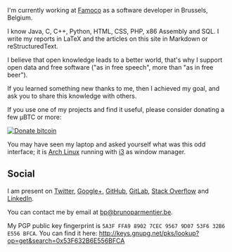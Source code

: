 <!--
.. title: About
.. slug: about
.. date: 05/22/2014 12:57:48 AM UTC+02:00
.. tags:
.. link:
.. description:
.. type: text
-->

I'm currently working at [Famoco](https://www.famoco.com) as a software developer in Brussels, Belgium.

I know Java, C, C++, Python, HTML, CSS, PHP, x86 Assembly and SQL.
I write my reports in LaTeX and the articles on this site in Markdown or reStructuredText.

I believe that open knowledge leads to a better world, that's why I support open data
and free software ("as in free speech", more than "as in free beer").

If you learned something new thanks to me, then I achieved my goal, and ask you
to share this knowledge with others.

If you use one of my projects and find it useful, please consider donating a few
µBTC or more:

[![Donate bitcoin](bitcoin_donate_logo.svg "Donate
Bitcoin")](bitcoin:168utA5DWMVXLFVfQDahG5abEWUSk9Wcfm "Donate Bitcoin")

You may have seen my laptop and asked yourself what was this odd interface; it
is [Arch Linux](https://www.archlinux.org "Arch Linux") running with
[i3](https://i3wm.org/ "i3 window manager") as window manager.

## Social

I am present on [Twitter](https://twitter.com/mau5kito "@mau5kito"),
[Google+](https://plus.google.com/u/0/100140189944540510085),
[GitHub](https://github.com/bparmentier "bparmentier"),
[GitLab](https://gitlab.com/u/bparmentier "bparmentier"),
[Stack Overflow](https://stackoverflow.com/users/3997816/bruno-parmentier "User Bruno Parmentier") and
[LinkedIn](https://www.linkedin.com/in/bruno-parmentier "Bruno Parmentier").

You can contact me by email at <bp@brunoparmentier.be>.

My PGP public key fingerprint is `5A3F FFA9 8902 7CEC 9567 9D07 53F6 32B6 E556 BFCA`.
You can find it here: http://keys.gnupg.net/pks/lookup?op=get&search=0x53F632B6E556BFCA
